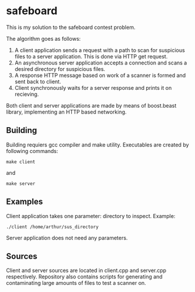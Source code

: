 # safeboard
This is my solution to the safeboard contest problem.

The algorithm goes as follows:
1. A client application sends a request with a path to scan for suspicious files to a server application. This is done via HTTP get request.
2. An asynchronous server application accepts a connection and scans a desired directory for suspicious files.
3. A response HTTP message based on work of a scanner is formed and sent back to client.
4. Client synchronously waits for a server response and prints it on recieving.

Both client and server applications are made by means of boost.beast library, implementing an HTTP based networking.

## Building
Building requiers gcc compiler and make utility.
Executables are created by following commands:
```
make client
```
and
```
make server
```
## Examples
Client application takes one parameter: directory to inspect. Example:
```
./client /home/arthur/sus_directory
```
Server application does not need any parameters.
## Sources
Client and server sources are located in client.cpp and server.cpp respectively.
Repository also contains scripts for generating and contaminating large amounts of files to test a scanner on. 
